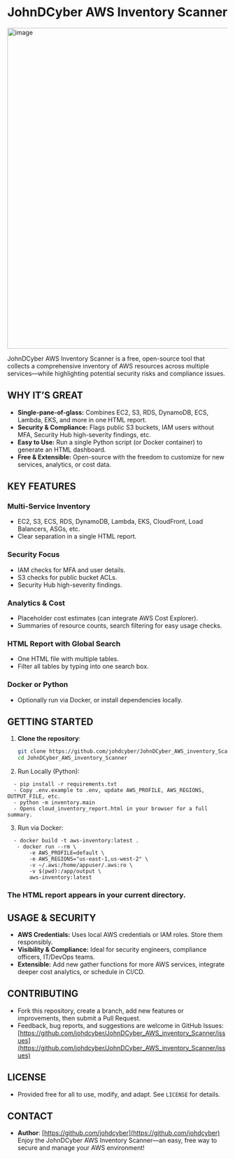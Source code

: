 # JohnDCyber AWS Inventory Scanner
<img width="733" alt="image" src="https://github.com/user-attachments/assets/05bd1a82-3e43-4ed0-bdcc-26ac7e458c8f" />

JohnDCyber AWS Inventory Scanner is a free, open-source tool that collects a comprehensive inventory of AWS resources across multiple services—while highlighting potential security risks and compliance issues.

## WHY IT’S GREAT

- **Single-pane-of-glass:** Combines EC2, S3, RDS, DynamoDB, ECS, Lambda, EKS, and more in one HTML report.
- **Security & Compliance:** Flags public S3 buckets, IAM users without MFA, Security Hub high-severity findings, etc.
- **Easy to Use:** Run a single Python script (or Docker container) to generate an HTML dashboard.
- **Free & Extensible:** Open-source with the freedom to customize for new services, analytics, or cost data.

## KEY FEATURES

### Multi-Service Inventory
- EC2, S3, ECS, RDS, DynamoDB, Lambda, EKS, CloudFront, Load Balancers, ASGs, etc.  
- Clear separation in a single HTML report.

### Security Focus
- IAM checks for MFA and user details.  
- S3 checks for public bucket ACLs.  
- Security Hub high-severity findings.

### Analytics & Cost
- Placeholder cost estimates (can integrate AWS Cost Explorer).  
- Summaries of resource counts, search filtering for easy usage checks.

### HTML Report with Global Search
- One HTML file with multiple tables.  
- Filter all tables by typing into one search box.

### Docker or Python
- Optionally run via Docker, or install dependencies locally.

## GETTING STARTED

1. **Clone the repository**:
   ```bash
   git clone https://github.com/johdcyber/JohnDCyber_AWS_inventory_Scanner.git
   cd JohnDCyber_AWS_inventory_Scanner
2. Run Locally (Python):
```commandline
  - pip install -r requirements.txt
  - Copy .env.example to .env, update AWS_PROFILE, AWS_REGIONS, OUTPUT_FILE, etc.
  - python -m inventory.main
  - Opens cloud_inventory_report.html in your browser for a full summary.
```
 
3. Run via Docker:
```commandline
  - docker build -t aws-inventory:latest .
   - docker run --rm \
       -e AWS_PROFILE=default \
       -e AWS_REGIONS="us-east-1,us-west-2" \
       -v ~/.aws:/home/appuser/.aws:ro \
       -v $(pwd):/app/output \
       aws-inventory:latest
```
### The HTML report appears in your current directory.

## USAGE & SECURITY

- **AWS Credentials:** Uses local AWS credentials or IAM roles. Store them responsibly.  
- **Visibility & Compliance:** Ideal for security engineers, compliance officers, IT/DevOps teams.  
- **Extensible:** Add new gather functions for more AWS services, integrate deeper cost analytics, or schedule in CI/CD.

## CONTRIBUTING

- Fork this repository, create a branch, add new features or improvements, then submit a Pull Request.  
- Feedback, bug reports, and suggestions are welcome in GitHub Issues:  
  [https://github.com/johdcyber/JohnDCyber_AWS_inventory_Scanner/issues](https://github.com/johdcyber/JohnDCyber_AWS_inventory_Scanner/issues)

## LICENSE

- Provided free for all to use, modify, and adapt. See `LICENSE` for details.

## CONTACT
- **Author**: [https://github.com/johdcyber](https://github.com/johdcyber)
Enjoy the JohnDCyber AWS Inventory Scanner—an easy, free way to secure and manage your AWS environment!
